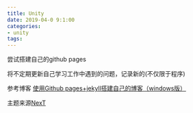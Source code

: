 ```yaml
---
title: Unity
date: 2019-04-0 9:1:00
categories:
- unity
tags:
---
```


尝试搭建自己的github pages

将不定期更新自己学习工作中遇到的问题，记录新的(不仅限于程序)

参考博客 [使用Github pages+jekyll搭建自己的博客（windows版）](https://www.cnblogs.com/zjjDaily/p/8695978.html)

主题来源[NexT](https://github.com/Simpleyyt/jekyll-theme-next)


